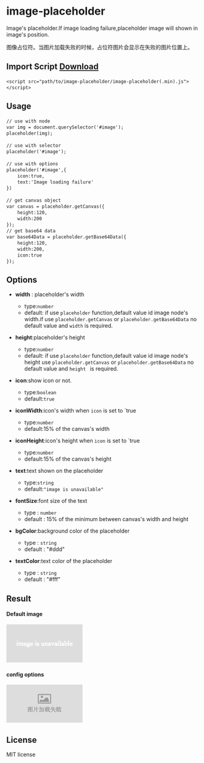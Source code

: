# image-placeholder

Image's placeholder.If image loading failure,placeholder image will shown in image's position.  
 
图像占位符。当图片加载失败的时候，占位符图片会显示在失败的图片位置上。

## Import Script [Download](https://raw.githubusercontent.com/yangjiyuan/image-placeholder/master/dist/image-placeholder.min.js)

```
<script src="path/to/image-placeholder/image-placeholder(.min).js"></script>
```

## Usage

```
// use with node
var img = document.querySelector('#image');
placeholder(img);

// use with selector
placeholder('#image');

// use with options
placeholder('#image',{
	icon:true,
	text:'Image loading failure'
})

// get canvas object
var canvas = placeholder.getCanvas({
	height:120,
	width:200
});
// get base64 data
var base64Data = placeholder.getBase64Data({
	height:120,
	width:200,
	icon:true
});
```
## Options
- **width** : placeholder's width
	- type:`number`
	- default: if use `placeholder` function,default value id image node's width.if use `placeholder.getCanvas` or `placeholder.getBase64Data` no default value and `width` is required.

- **height**:placeholder's height
	- type:`number`
	- default: if use `placeholder` function,default value id image node's height use `placeholder.getCanvas` or `placeholder.getBase64Data` no default value and `height ` is required.
	
- **icon**:show icon or not.
	- type:`boolean`
	- default:`true`

- **iconWidth**:icon's width when `icon` is set to `true
	- type:`number`
	- default:15% of the canvas's width 

- **iconHeight**:icon's height when `icon` is set to `true
	- type:`number`
	- default:15% of the canvas's height 

- **text**:text shown on the placeholder
	- type:`string`
	- default:`"image is unavailable"`

- **fontSize**:font size of the text
	- type : `number`
	- default : 15% of the minimum between canvas's width and height

- **bgColor**:background color of the placeholder
	- type : `string`
	- default : "#ddd"

- **textColor**:text color of the placeholder
	- type : `string`
	- default : "#fff"

## Result
#### Default image
![Default](images/default-image.png)
#### config options
![options1](images/options-image.png)
	 
## License
MIT license